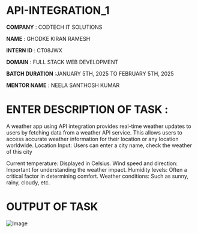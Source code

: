 # API-INTEGRATION_1

**COMPANY** : CODTECH IT SOLUTIONS

**NAME** : GHODKE KIRAN RAMESH

**INTERN ID** : CT08JWX

**DOMAIN** : FULL STACK WEB DEVELOPMENT

**BATCH DURATION** :JANUARY 5TH, 2025 TO FEBRUARY 5TH, 2025

**MENTOR NAME** : NEELA SANTHOSH KUMAR

# ENTER DESCRIPTION OF TASK :
A weather app using API integration provides real-time weather updates to users by fetching data from a weather API service. This allows users to access accurate weather information for their location or any location worldwide.
Location Input: Users can enter a city name, check the weather of this city

Current temperature: Displayed in Celsius.
Wind speed and direction: Important for understanding the weather impact.
Humidity levels: Often a critical factor in determining comfort.
Weather conditions: Such as sunny, rainy, cloudy, etc.

# OUTPUT OF TASK
![Image](https://github.com/user-attachments/assets/333135c4-47cf-4182-ae4c-5d24a0f97e21)

